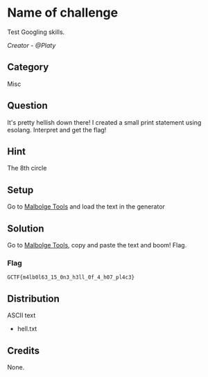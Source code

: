 # Name of challenge
Test Googling skills.

<i>Creator - @Platy</i>

## Category
Misc

## Question
It's pretty hellish down there! I created a small print statement using esolang. Interpret and get the flag!

## Hint
The 8th circle

## Setup
Go to [Malbolge Tools](http://zb3.me/malbolge-tools/#generator) and load the text in the generator

## Solution
Go to [Malbolge Tools](http://zb3.me/malbolge-tools/#interpreter), copy and paste the text and boom! Flag.

### Flag
`GCTF{m4lb0l63_15_0n3_h3ll_0f_4_h07_pl4c3}`

## Distribution
ASCII text
- hell.txt

## Credits
None.